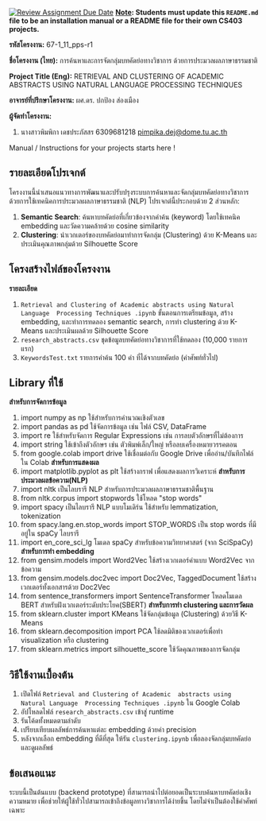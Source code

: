 [![Review Assignment Due Date](https://classroom.github.com/assets/deadline-readme-button-22041afd0340ce965d47ae6ef1cefeee28c7c493a6346c4f15d667ab976d596c.svg)](https://classroom.github.com/a/w8H8oomW)
**<ins>Note</ins>: Students must update this `README.md` file to be an installation manual or a README file for their own CS403 projects.**

**รหัสโครงงาน:** 67-1_11_pps-r1

**ชื่อโครงงาน (ไทย):** การค้นหาและการจัดกลุ่มบทคัดย่อทางวิชาการ ด้วยการประมวลผลภาษาธรรมชาติ 

**Project Title (Eng):** RETRIEVAL AND CLUSTERING OF ACADEMIC ABSTRACTS USING 
NATURAL LANGUAGE PROCESSING TECHNIQUES 

**อาจารย์ที่ปรึกษาโครงงาน:** ผศ.ดร. ปกป้อง ส่องเมือง  

**ผู้จัดทำโครงงาน:**
1. นางสาวพิมพิกา เดชประภัสสร  6309681218  pimpika.dej@dome.tu.ac.th
   
Manual / Instructions for your projects starts here !
## รายละเอียดโปรเจกต์
โครงงานนี้นำเสนอแนวทางการพัฒนาและปรับปรุงระบบการค้นหาและจัดกลุ่มบทคัดย่อทางวิชาการ ด้วยการใช้เทคนิคการประมวลผลภาษาธรรมชาติ (NLP)
โปรเจกต์นี้ประกอบด้วย 2 ส่วนหลัก:
1. **Semantic Search**: ค้นหาบทคัดย่อที่เกี่ยวข้องจากคำค้น (keyword) โดยใช้เทคนิค embedding และวัดความคล้ายด้วย cosine similarity
2. **Clustering**: นำเวกเตอร์ของบทคัดย่อมาทำการจัดกลุ่ม (Clustering) ด้วย K-Means และประเมินคุณภาพกลุ่มด้วย Silhouette Score

## โครงสร้างไฟล์ของโครงงาน

**รายละเอียด**
1. `Retrieval and Clustering of Academic abstracts using Natural Language  Processing Techniques .ipynb` ขั้นตอนการเตรียมข้อมูล, สร้าง embedding, และทำการทดลอง semantic search,  การทำ clustering ด้วย K-Means และประเมินผลด้วย Silhouette Score 
2. `research_abstracts.csv` ชุดข้อมูลบทคัดย่อทางวิชาการที่ใช้ทดลอง (10,000 รายการแรก)
3. `KeywordsTest.txt` รายการคำค้น 100 คำ ที่ได้จากบทคัดย่อ (คำศัพท์ทั่วไป)

## Library ที่ใช้
**สำหรับการจัดการข้อมูล**
1. import numpy as np ใช้สำหรับการคำนวณเชิงตัวเลข
2. import pandas as pd ใช้จัดการข้อมูล เช่น ไฟล์ CSV, DataFrame
3. import re ใช้สำหรับจัดการ Regular Expressions เช่น การลบตัวอักษรที่ไม่ต้องการ
4. import string ใช้เข้าถึงตัวอักษร เช่น ตัวพิมพ์เล็ก/ใหญ่ หรือลบเครื่องหมายวรรคตอน
5. from google.colab import drive	ใช้เชื่อมต่อกับ Google Drive เพื่ออ่าน/บันทึกไฟล์ใน Colab
**สำหรับการแสดงผล**
1. import matplotlib.pyplot as plt	ใช้สร้างกราฟ เพื่อแสดงผลการวิเคราะห์
**สำหรับการประมวลผลข้อความ(NLP)**
1. import nltk	เป็นไลบรารี NLP สำหรับการประมวลผลภาษาธรรมชาติพื้นฐาน
2. from nltk.corpus import stopwords	ใช้โหลด "stop words"
3. import spacy	เป็นไลบรารี NLP แบบโมเดิร์น ใช้สำหรับ lemmatization, tokenization
4. from spacy.lang.en.stop_words import STOP_WORDS	เป็น stop words ที่มีอยู่ใน spaCy ไลบรารี
5. import en_core_sci_lg	โมเดล spaCy สำหรับข้อความวิทยาศาสตร์ (จาก SciSpaCy)
**สำหรับการทำ embedding**
1. from gensim.models import Word2Vec	ใช้สร้างเวกเตอร์คำแบบ Word2Vec จากข้อความ
2. from gensim.models.doc2vec import Doc2Vec, TaggedDocument	ใช้สร้างเวกเตอร์ทั้งเอกสารด้วย Doc2Vec
3. from sentence_transformers import SentenceTransformer	โหลดโมเดล BERT สำหรับฝังเวกเตอร์ระดับประโยค(SBERT)
**สำหรับการทำ clustering และการวัดผล**
1. from sklearn.cluster import KMeans	ใช้จัดกลุ่มข้อมูล (Clustering) ด้วยวิธี K-Means
2. from sklearn.decomposition import PCA	ใช้ลดมิติของเวกเตอร์เพื่อทำ visualization หรือ clustering
3. from sklearn.metrics import silhouette_score	ใช้วัดคุณภาพของการจัดกลุ่ม

## วิธีใช้งานเบื้องต้น

1. เปิดไฟล์ `Retrieval and Clustering of Academic  abstracts using Natural Language  Processing Techniques .ipynb` ใน Google Colab
2. อัปโหลดไฟล์ `research_abstracts.csv` เข้าสู่ runtime
3. รันโค้ดทั้งหมดตามลำดับ
4. เปรียบเทียบผลลัพธ์การค้นหาแต่ละ embedding ด้วยค่า precision
5. หลังจากเลือก embedding ที่ดีที่สุด ให้รัน `clustering.ipynb` เพื่อลองจัดกลุ่มบทคัดย่อ และดูผลลัพธ์

## ข้อเสนอแนะ

ระบบนี้เป็นต้นแบบ (backend prototype) ที่สามารถนำไปต่อยอดเป็นระบบค้นหาบทคัดย่อเชิงความหมาย เพื่อช่วยให้ผู้ใช้ทั่วไปสามารถเข้าถึงข้อมูลทางวิชาการได้ง่ายขึ้น โดยไม่จำเป็นต้องใช้คำศัพท์เฉพาะ
